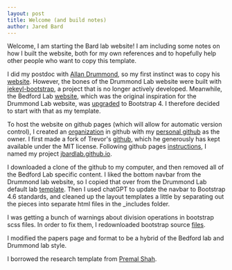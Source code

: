 ```yaml
---
layout: post
title: Welcome (and build notes)
author: Jared Bard
---
```


Welcome, I am starting the Bard lab website! I am including some notes on how I built the website, both for my own references and to hopefully help other people who want to copy this template.

I did my postdoc with [Allan Drummond](https://drummondlab.org/team/d-allan-drummond), so my first instinct was to copy his [website](https://github.com/drummondlab/drummondlab.github.io). However, the bones of the Drummond Lab website were built with [jekeyl-bootstrap](https://github.com/plusjade/jekyll-bootstrap?tab=readme-ov-file), a project that is no longer actively developed. Meanwhile, the Bedford Lab [website](https://bedford.io/), which was the original inspiration for the Drummond Lab website, was [upgraded](https://github.com/blab/blotter/commit/baa4c79b16ed0b4f6438dce12406633cf7498d4c) to Bootstrap 4. I therefore decided to start with that as my template.

To host the website on github pages (which will allow for automatic version control), I created an [organization](https://github.com/jbardlab) in github with my [personal github](https://github.com/jabard89) as the owner. 
I first made a fork of Trevor's [github](https://github.com/blab/blotter), which he generously has kept available under the MIT license. Following github pages [instructions](https://docs.github.com/en/pages/getting-started-with-github-pages/creating-a-github-pages-site), I named my project [jbardlab.github.io](https://github.com/jbardlab/jbardlab.github.io).

I downloaded a clone of the github to my computer, and then removed all of the Bedford Lab specific content. I liked the bottom navbar from the Drummond lab website, so I copied that over from the Drummond Lab default lab [template](https://github.com/drummondlab/drummondlab.github.io/blob/staging/_includes/themes/lab/default.html). Then I used chatGPT to update the navbar to Bootstrap 4.6 standards, and cleaned up the layout templates a little by separating out the pieces into separate html files in the _includes folder.

I was getting a bunch of warnings about division operations in bootstrap scss files. In order to fix them, I redownloaded bootstrap source [files](https://getbootstrap.com/docs/4.6/getting-started/download/).

I modified the papers page and format to be a hybrid of the Bedford lab and Drummond lab style.

I borrowed the research template from [Premal Shah](https://github.com/shahpr/shahlab/tree/master).
